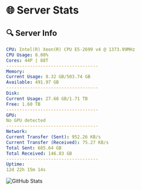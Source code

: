 # 🌐 Server Stats
## 🔍 Server Info
```yaml
CPU: Intel(R) Xeon(R) CPU E5-2699 v4 @ 1373.99MHz
CPU Usage: 8.00%
Cores: 44P | 88T
-----------------------------------
Memory:
Current Usage: 8.32 GB/503.74 GB
Available: 491.97 GB
-----------------------------------
Disk:
Current Usage: 27.68 GB/1.71 TB
Free: 1.60 TB
-----------------------------------
GPU:
No GPU detected
-----------------------------------
Network:
Current Transfer (Sent): 952.26 KB/s
Current Transfer (Received): 75.27 KB/s
Total Sent: 685.64 GB
Total Received: 146.83 GB
-----------------------------------
Uptime:
12d 22h 15m 14s
```
![GitHub Stats](https://img.shields.io/badge/Updated-2025-05-02_15:24:02-blue)